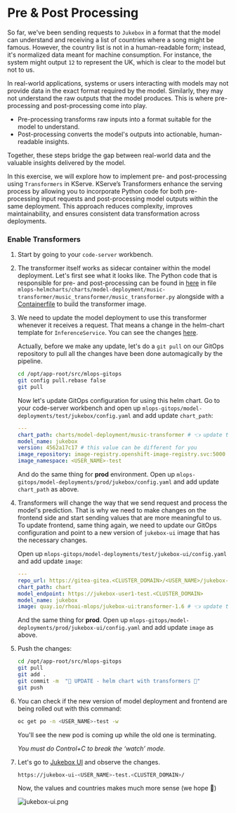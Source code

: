 # Pre & Post Processing

So far, we've been sending requests to `Jukebox` in a format that the model can understand and receiving a list of countries where a song might be famous. However, the country list is not in a human-readable form; instead, it's normalized data meant for machine consumption. For instance, the system might output `12` to represent the UK, which is clear to the model but not to us.

In real-world applications, systems or users interacting with models may not provide data in the exact format required by the model. Similarly, they may not understand the raw outputs that the model produces. This is where pre-processing and post-processing come into play.

- Pre-processing transforms raw inputs into a format suitable for the model to understand.
- Post-processing converts the model's outputs into actionable, human-readable insights.
  
Together, these steps bridge the gap between real-world data and the valuable insights delivered by the model.

In this exercise, we will explore how to implement pre- and post-processing using `Transformers` in KServe. KServe’s Transformers enhance the serving process by allowing you to incorporate Python code for both pre-processing input requests and post-processing model outputs within the same deployment. This approach reduces complexity, improves maintainability, and ensures consistent data transformation across deployments.

### Enable Transformers

1. Start by going to your `code-server` workbench.

2. The transformer itself works as sidecar container within the model deployment. Let's first see what it looks like. The Python code that is responsible for pre- and post-processing can be found in [here](https://<GIT_SERVER>/<USER_NAME>/mlops-helmcharts/src/branch/main/charts/model-deployment/music-transformer/music_transformer/music_transformer.py) in file `mlops-helmcharts/charts/model-deployment/music-transformer/music_transformer/music_transformer.py` alongside with a [Containerfile](https://<GIT_SERVER>/<USER_NAME>/mlops-helmcharts/src/branch/main/charts/model-deployment/music-transformer/Containerfile) to build the transformer image.

3. We need to update the model deployment to use this transformer whenever it receives a request. That means a change in the helm-chart template for `InferenceService`. You can see the changes [here](https://<GIT_SERVER>/<USER_NAME>/mlops-helmcharts/src/branch/main/charts/model-deployment/music-transformer/templates/inferenceservice.yaml#L49-L63).

    Actually, before we make any update, let's do a `git pull` on our GitOps repository to pull all the changes have been done automagically by the pipeline.

    ```bash
    cd /opt/app-root/src/mlops-gitops
    git config pull.rebase false
    git pull
    ```

    Now let's update GitOps configuration for using this helm chart. Go to your code-server workbench and open up `mlops-gitops/model-deployments/test/jukebox/config.yaml` and add update `chart_path`:

    ```yaml
    ---
    chart_path: charts/model-deployment/music-transformer # 👈 update this
    model_name: jukebox
    version: 4562a17c17 # this value can be different for you
    image_repository: image-registry.openshift-image-registry.svc:5000
    image_namespace: <USER_NAME>-test
    ```

    And do the same thing for **prod** environment. Open up `mlops-gitops/model-deployments/prod/jukebox/config.yaml` and add update `chart_path` as above.

4. Transformers will change the way that we send request and process the model's prediction. That is why we need to make changes on the frontend side and start sending values that are more meaningful to us. To update frontend, same thing again, we need to update our GitOps configuration and point to a new version of `jukebox-ui` image that has the necessary changes. 

    Open up `mlops-gitops/model-deployments/test/jukebox-ui/config.yaml` and add update `image`:

    ```yaml
    ---
    repo_url: https://gitea-gitea.<CLUSTER_DOMAIN>/<USER_NAME>/jukebox-ui
    chart_path: chart
    model_endpoint: https://jukebox-user1-test.<CLUSTER_DOMAIN>
    model_name: jukebox
    image: quay.io/rhoai-mlops/jukebox-ui:transformer-1.6 # 👈 update this
    ```

    And the same thing for **prod**. Open up `mlops-gitops/model-deployments/prod/jukebox-ui/config.yaml` and add update `image` as above.

5. Push the changes:

    ```bash
    cd /opt/app-root/src/mlops-gitops
    git pull
    git add .
    git commit -m  "🚝 UPDATE - helm chart with transformers 🚝"
    git push
    ```

6. You can check if the new version of model deployment and frontend are being rolled out with this command:

    ```bash
    oc get po -n <USER_NAME>-test -w
    ```

    You'll see the new pod is coming up while the old one is terminating. 

    _You must do Control+C to break the ‘watch’ mode._

7. Let's go to [Jukebox UI](https://jukebox-ui-<USER_NAME>-test.<CLUSTER_DOMAIN>/) and observe the changes.

    ```bash
    https://jukebox-ui-<USER_NAME>-test.<CLUSTER_DOMAIN>/
    ```

   Now, the values and countries makes much more sense (we hope 🤭)

    ![jukebox-ui.png](./images/jukebox-ui.png)


